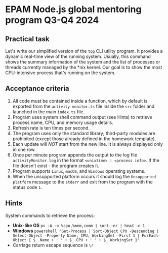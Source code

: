 # EPAM Node.js global mentoring program Q3-Q4 2024

## Practical task

Let's write our simplified version of the `top` CLI utility program. It provides a dynamic real-time view of the running system. Usually, this command shows the summary information of the system and the list of processes or threads currently managed by the \*nix kernel. Our goal is to show the most CPU-intensive process that's running on the system.

## Acceptance criteria

1. All code must be contained inside a function, which by default is exported from the `activity-monitor.ts` file inside the `src` folder and launched in the main `index.ts` file.
2. Program uses system shell command output (see Hints) to retrieve process name, CPU, and memory usage details.
3. Refresh rate is ten times per second.
4. The program uses only the standard library; third-party modules are prohibited (except those already defined in the homework template).
5. Each update will _NOT_ start from the new line. It is always displayed only in one row.
6. Once per minute program appends the output to the log file `activityMonitor.log` in the format `<unixtime> : <process info>`. If the file doesn't exist - the program creates it.
7. Program supports `Linux`, `macOS`, and `Windows` operating systems.
8. When the unsupported platform occurs it should log the `Unsupported platform` message to the `stderr` and exit from the program with the status code `1`.

## Hints

System commands to retrieve the process:

- **Unix-like OS** `ps -A -o %cpu,%mem,comm | sort -nr | head -n 1`
- **Windows** `powershell "Get-Process | Sort-Object CPU -Descending | Select-Object -Property Name, CPU, WorkingSet -First 1 | ForEach-Object { $_.Name + ' ' + $_.CPU + ' ' + $_.WorkingSet }"`
- Carriage return escape sequence is `\r`
